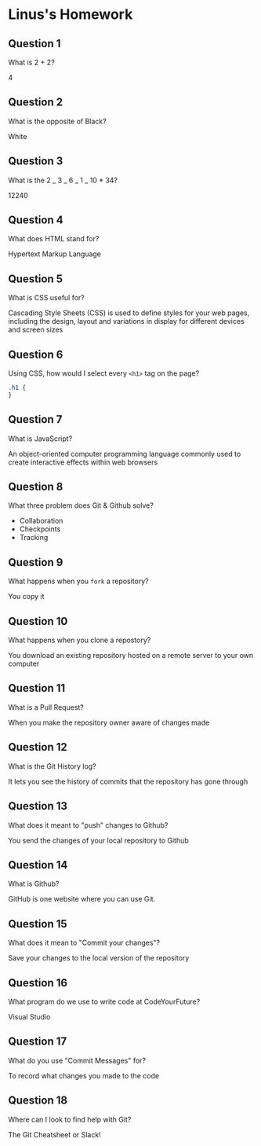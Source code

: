 # Linus's Homework

## Question 1

What is 2 + 2?

4

## Question 2

What is the opposite of Black?

White

## Question 3

What is the 2 _ 3 _ 6 _ 1 _ 10 \* 34?

12240

## Question 4

What does HTML stand for?

Hypertext Markup Language

## Question 5

What is CSS useful for?

Cascading Style Sheets (CSS) is used to define styles for your web pages, including the design, layout and variations in display for different devices and screen sizes

## Question 6

Using CSS, how would I select every `<h1>` tag on the page?

```css
.h1 {
}
```

## Question 7

What is JavaScript?

An object-oriented computer programming language commonly used to create interactive effects within web browsers

## Question 8

What three problem does Git & Github solve?

- Collaboration
- Checkpoints
- Tracking

## Question 9

What happens when you `fork` a repository?

You copy it

## Question 10

What happens when you clone a repostory?

You download an existing repository hosted on a remote server to your own computer

## Question 11

What is a Pull Request?

When you make the repository owner aware of changes made

## Question 12

What is the Git History log?

It lets you see the history of commits that the repository has gone through

## Question 13

What does it meant to "push" changes to Github?

You send the changes of your local repository to Github

## Question 14

What is Github?

GitHub is one website where you can use Git.

## Question 15

What does it mean to "Commit your changes"?

Save your changes to the local version of the repository

## Question 16

What program do we use to write code at CodeYourFuture?

Visual Studio

## Question 17

What do you use "Commit Messages" for?

To record what changes you made to the code

## Question 18

Where can I look to find help with Git?

The Git Cheatsheet or Slack!
